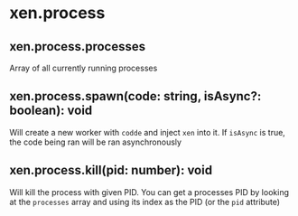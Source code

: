# xen.process
## xen.process.processes
Array of all currently running processes

## xen.process.spawn(code: string, isAsync?: boolean): void
Will create a new worker with `codde` and inject `xen` into it. If `isAsync` is true, the code being ran will be ran asynchronously

## xen.process.kill(pid: number): void
Will kill the process with given PID. You can get a processes PID by looking at the `processes` array and using its index as the PID (or the `pid` attribute)

